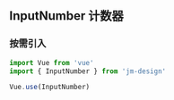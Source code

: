## InputNumber 计数器

### 按需引入

```javascript
import Vue from 'vue'
import { InputNumber } from 'jm-design'

Vue.use(InputNumber)
```